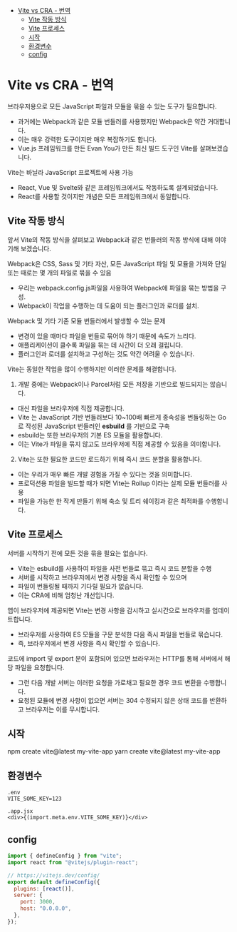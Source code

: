 - [Vite vs CRA - 번역](#vite-vs-cra---번역)
  - [Vite 작동 방식](#vite-작동-방식)
  - [Vite 프로세스](#vite-프로세스)
  - [시작](#시작)
  - [환경변수](#환경변수)
  - [config](#config)


# Vite vs CRA - 번역


브라우저용으로 모든 JavaScript 파일과 모듈을 묶을 수 있는 도구가 필요합니다. 
- 과거에는 Webpack과 같은 모듈 번들러를 사용했지만 Webpack은 약간 거대합니다. 
- 이는 매우 강력한 도구이지만 매우 복잡하기도 합니다. 
- Vue.js 프레임워크를 만든 Evan You가 만든 최신 빌드 도구인 Vite를 살펴보겠습니다.

Vite는 바닐라 JavaScript 프로젝트에 사용 가능
- React, Vue 및 Svelte와 같은 프레임워크에서도 작동하도록 설계되었습니다. 
- React를 사용할 것이지만 개념은 모든 프레임워크에서 동일합니다.


## Vite 작동 방식

앞서 Vite의 작동 방식을 살펴보고 Webpack과 같은 번들러의 작동 방식에 대해 이야기해 보겠습니다.

Webpack은 CSS, Sass 및 기타 자산, 모든 JavaScript 파일 및 모듈을 가져와 단일 또는 때로는 몇 개의 파일로 묶을 수 있음 
- 우리는 webpack.config.js파일을 사용하여 Webpack에 파일을 묶는 방법을 구성. 
- Webpack이 작업을 수행하는 데 도움이 되는 플러그인과 로더를 설치.

Webpack 및 기타 기존 모듈 번들러에서 발생할 수 있는 문제
- 변경이 있을 때마다 파일을 번들로 묶어야 하기 때문에 속도가 느리다. 
- 애플리케이션이 클수록 파일을 묶는 데 시간이 더 오래 걸립니다.
- 플러그인과 로더를 설치하고 구성하는 것도 약간 어려울 수 있습니다.

Vite는 동일한 작업을 많이 수행하지만 이러한 문제를 해결합니다. 

1. 개발 중에는 Webpack이나 Parcel처럼 모든 저장을 기반으로 빌드되지는 않습니다. 
- 대신 파일을 브라우저에 직접 제공합니다. 
- Vite 는 JavaScript 기반 번들러보다 10~100배 빠르게 종속성을 번들링하는 Go로 작성된 JavaScript 번들러인 **esbuild** 를 기반으로 구축
- esbuild는 또한 브라우저의 기본 ES 모듈을 활용합니다. 
- 이는 Vite가 파일을 묶지 않고도 브라우저에 직접 제공할 수 있음을 의미합니다.

2. Vite는 또한 필요한 코드만 로드하기 위해 즉시 코드 분할을 활용합니다.
- 이는 우리가 매우 빠른 개발 경험을 가질 수 있다는 것을 의미합니다.
- 프로덕션용 파일을 빌드할 때가 되면 Vite는 Rollup 이라는 실제 모듈 번들러를 사용
- 파일을 가능한 한 작게 만들기 위해 축소 및 트리 쉐이킹과 같은 최적화를 수행합니다.


## Vite 프로세스

서버를 시작하기 전에 모든 것을 묶을 필요는 없습니다. 
- Vite는 esbuild를 사용하여 파일을 사전 번들로 묶고 즉시 코드 분할을 수행
- 서버를 시작하고 브라우저에서 변경 사항을 즉시 확인할 수 있으며 
- 파일이 번들링될 때까지 기다릴 필요가 없습니다. 
- 이는 CRA에 비해 엄청난 개선입니다.

앱이 브라우저에 제공되면 Vite는 변경 사항을 감시하고 실시간으로 브라우저를 업데이트합니다. 
- 브라우저를 사용하여 ES 모듈을 구문 분석한 다음 즉시 파일을 번들로 묶습니다.
- 즉, 브라우저에서 변경 사항을 즉시 확인할 수 있습니다.

코드에 import 및 export 문이 포함되어 있으면 브라우저는 HTTP를 통해 서버에서 해당 파일을 요청합니다. 
- 그런 다음 개발 서버는 이러한 요청을 가로채고 필요한 경우 코드 변환을 수행합니다.
- 요청된 모듈에 변경 사항이 없으면 서버는 304 수정되지 않은 상태 코드를 반환하고 브라우저는 이를 무시합니다.

## 시작

npm create vite@latest my-vite-app
yarn create vite@latest my-vite-app

## 환경변수

```
.env
VITE_SOME_KEY=123

.app.jsx
<div>{(import.meta.env.VITE_SOME_KEY)}</div>

```

## config

```js
import { defineConfig } from "vite";
import react from "@vitejs/plugin-react";

// https://vitejs.dev/config/
export default defineConfig({
  plugins: [react()],
  server: {
    port: 3000,
    host: "0.0.0.0",
  },
});
```